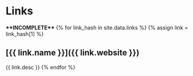 # Links

**\*\*INCOMPLETE\*\***
{% for link_hash in site.data.links %}
{% assign link = link_hash[1] %}
## [{{ link.name }}]({{ link.website }})
{{ link.desc }}
{% endfor %}
